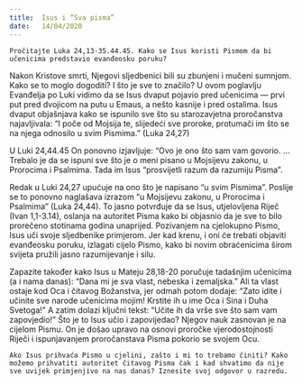 ```yaml
---
title:  Isus i “Sva pisma”
date:   14/04/2020
---
```


`Pročitajte Luka 24,13-35.44.45. Kako se Isus koristi Pismom da bi učenicima predstavio evanđeosku poruku?`

Nakon Kristove smrti, Njegovi sljedbenici bili su zbunjeni i mučeni sumnjom. Kako se to moglo dogoditi? I što je sve to značilo? U ovom poglavlju Evanđelja po Luki vidimo da se Isus dvaput pojavio pred učenicima — prvi put pred dvojicom na putu u Emaus, a nešto kasnije i pred ostalima. Isus dvaput objašnjava kako se ispunilo sve što su starozavjetna proročanstva najavljivala: “I poče od Mojsija te, slijedeći sve proroke, protumači im što se na njega odnosilo u svim Pismima.” (Luka 24,27)

U Luki 24,44.45 On ponovno izjavljuje: “Ovo je ono što sam vam govorio. … Trebalo je da se ispuni sve što je o meni pisano u Mojsijevu zakonu, u Prorocima i Psalmima. Tada im Isus “prosvijetli razum da razumiju Pisma”.

Redak u Luki 24,27 upućuje na ono što je napisano “u svim Pismima”. Poslije se to ponovno naglašava izrazom “u Mojsijevu zakonu, u Prorocima i Psalmima” (Luka 24,44). To jasno potvrđuje da se Isus, utjelovljena Riječ (Ivan 1,1-3.14), oslanja na autoritet Pisma kako bi objasnio da je sve to bilo prorečeno stotinama godina unaprijed. Pozivanjem na cjelokupno Pismo, Isus uči svoje sljedbenike primjerom. Jer kad krenu, i oni će trebati objaviti evanđeosku poruku, izlagati cijelo Pismo, kako bi novim obraćenicima širom svijeta pružili jasno razumijevanje i silu.

Zapazite također kako Isus u Mateju 28,18-20 poručuje tadašnjim učenicima (a i nama danas): “Dana mi je sva vlast, nebeska i zemaljska.” Ali ta vlast ostaje kod Oca i čitavog Božanstva, jer odmah potom dodaje: “Zato idite i učinite sve narode učenicima mojim! Krstite ih u ime Oca i Sina i Duha Svetoga!” A zatim dolazi ključni tekst: “Učite ih da vrše sve što sam vam zapovjedio!” Što je to Isus učio i zapovijedao? Njegov nauk zasnovan je na cijelom Pismu. On je došao upravo na osnovi proročke vjerodostojnosti Riječi i ispunjavanjem proročanstava Pisma pokorio se svojem Ocu.

`Ako Isus prihvaća Pismo u cjelini, zašto i mi to trebamo činiti? Kako možemo prihvatiti autoritet čitavog Pisma čak i kad shvatimo da nije sve uvijek primjenjivo na nas danas? Iznesite svoj odgovor u razredu. `
